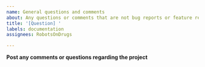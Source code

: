```yaml
---
name: General questions and comments
about: Any questions or comments that are not bug reports or feature requests
title: '[Question] '
labels: documentation
assignees: RobotsOnDrugs

---
```


**Post any comments or questions regarding the project**